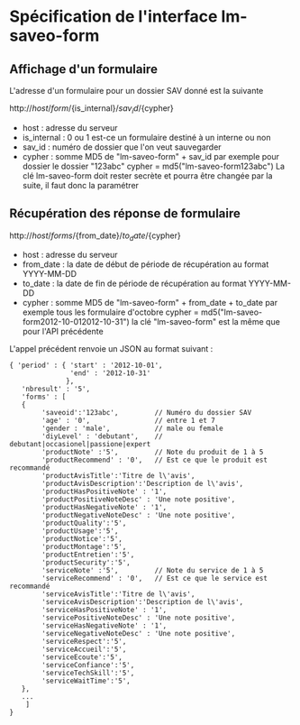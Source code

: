 # Spécification de l'interface lm-saveo-form

## Affichage d'un formulaire

L'adresse d'un formulaire pour un dossier SAV donné est la suivante


http://${host}/form/${is_internal}/${sav_id}/${cypher}

 * host : adresse du serveur
 * is_internal : 0 ou 1 est-ce un formulaire destiné à un interne ou non
 * sav_id : numéro de dossier que l'on veut sauvegarder
 * cypher : somme MD5 de "lm-saveo-form" + sav_id
	par exemple pour dossier le dossier "123abc" cypher = md5("lm-saveo-form123abc")
	La clé lm-saveo-form doit rester secrète et pourra être changée par la suite, il faut
	donc la paramétrer



## Récupération des réponse de formulaire

http://${host}/forms/${from_date}/${to_date}/${cypher}

 * host : adresse du serveur
 * from_date : la date de début de période de récupération au format YYYY-MM-DD
 * to_date : la date de fin de période de récupération au format YYYY-MM-DD
 * cypher : somme MD5 de "lm-saveo-form" + from_date + to_date
	par exemple tous les formulaire d'octobre cypher = md5("lm-saveo-form2012-10-012012-10-31")
	la clé "lm-saveo-form" est la même que pour l'API précédente


L'appel précédent renvoie un JSON au format suivant :

	{ 'period' : { 'start' : '2012-10-01',
	               'end' : '2012-10-31'
	              },
	   'nbresult' : '5',
	   'forms' : [
	   {
	   		'saveoid':'123abc',			// Numéro du dossier SAV
	   		'age' : '0',				// entre 1 et 7 
	   		'gender : 'male',			// male ou female
	   		'diyLevel' : 'debutant',	// debutant|occasionel|passione|expert
	   		'productNote' :'5',			// Note du produit de 1 à 5
	   		'productRecommend' : '0',	// Est ce que le produit est recommandé
	   		'productAvisTitle':'Titre de l\'avis',
	   		'productAvisDescription':'Description de l\'avis',
	   		'productHasPositiveNote' : '1',
	   		'productPositiveNoteDesc' : 'Une note positive',
	   		'productHasNegativeNote' : '1',
	   		'productNegativeNoteDesc' : 'Une note positive',
	   		'productQuality':'5',
	   		'productUsage':'5',
	   		'productNotice':'5',
	   		'productMontage':'5',
	   		'productEntretien':'5',
	   		'productSecurity':'5',
	   		'serviceNote' :'5',			// Note du service de 1 à 5
	   		'serviceRecommend' : '0',	// Est ce que le service est recommandé
	   		'serviceAvisTitle':'Titre de l\'avis',
	   		'serviceAvisDescription':'Description de l\'avis',
	   		'serviceHasPositiveNote' : '1',
	   		'servicePositiveNoteDesc' : 'Une note positive',
	   		'serviceHasNegativeNote' : '1',
	   		'serviceNegativeNoteDesc' : 'Une note positive',
	   		'serviceRespect':'5',
	   		'serviceAccueil':'5',
	   		'serviceEcoute':'5',
	   		'serviceConfiance':'5',
	   		'serviceTechSkill':'5',
	   		'serviceWaitTime':'5',
	   },
	   ...
	    ]
	}